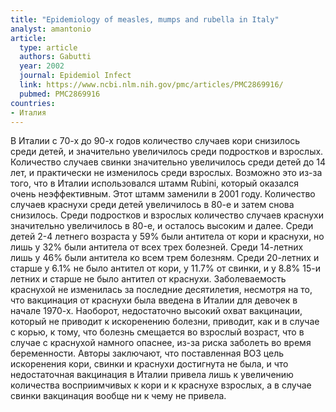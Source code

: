 ```yaml
---
title: "Epidemiology of measles, mumps and rubella in Italy"
analyst: amantonio
article:
  type: article
  authors: Gabutti
  year: 2002
  journal: Epidemiol Infect
  link: https://www.ncbi.nlm.nih.gov/pmc/articles/PMC2869916/
  pubmed: PMC2869916
countries:
- Италия
---
```


В Италии с 70-х до 90-х годов количество случаев кори снизилось среди детей, и значительно увеличилось среди подростков и взрослых.
Количество случаев свинки значительно увеличилось среди детей до 14 лет, и практически не изменилось среди взрослых. Возможно это из-за того, что в Италии использовался штамм Rubini, который оказался очень неэффективным. Этот штамм заменили в 2001 году.
Количество случаев краснухи среди детей увеличилось в 80-е и затем снова снизилось. Среди подростков и взрослых количество случаев краснухи значительно увеличилось в 80-е, и осталось высоким и далее.
Среди детей 2-4 летнего возраста у 59% были антитела от кори и краснухи, но лишь у 32% были антитела от всех трех болезней. Среди 14-летних лишь у 46% были антитела ко всем трем болезням. Среди 20-летних и старше у 6.1% не было антител от кори, у 11.7% от свинки, и у 8.8% 15-и летних и старше не было антител от краснухи.
Заболеваемость краснухой не изменилась за последние десятилетия, несмотря на то, что вакцинация от краснухи была введена в Италии для девочек в начале 1970-х. Наоборот, недостаточно высокий охват вакцинации, который не приводит к искоренению болезни, приводит, как и в случае с корью, к тому, что болезнь смещается во взрослый возраст, что в случае с краснухой намного опаснее, из-за риска заболеть во время беременности.
Авторы заключают, что поставленная ВОЗ цель искоренения кори, свинки и краснухи достигнута не была, и что недостаточная вакцинация в Италии привела лишь к увеличению количества восприимчивых к кори и к краснухе взрослых, а в случае свинки вакцинация вообще ни к чему не привела.
